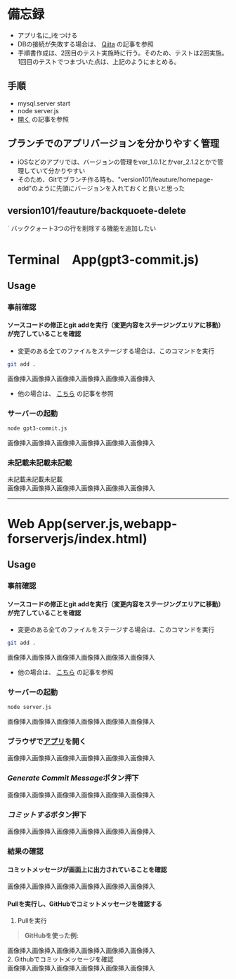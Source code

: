 # 備忘録
- アプリ名に_iをつける
- DBの接続が失敗する場合は、 [Qiita](https://qiita.com/workTimeShorterning/private/1d5cf6338d79812658a7) の記事を参照
- 手順書作成は、2回目のテスト実施時に行う。そのため、テストは2回実施。1回目のテストでつまづいた点は、上記のようにまとめる。
## 手順
- mysql.server start
- node server.js
- [開く](http://localhost:3000/) の記事を参照
## ブランチでのアプリバージョンを分かりやすく管理
- iOSなどのアプリでは、バージョンの管理をver_1.0.1とかver_2.1.2とかで管理していて分かりやすい
- そのため、Gitでブランチ作る時も、"version101/feauture/homepage-add"のように先頭にバージョンを入れておくと良いと思った
## version101/feauture/backquoete-delete
` バッククォート3つの行を削除する機能を追加したい

# Terminal　App(gpt3-commit.js)
## Usage
### 事前確認
#### ソースコードの修正とgit addを実行（変更内容をステージングエリアに移動）が完了していることを確認
- 変更のある全てのファイルをステージする場合は、このコマンドを実行
```zsh
git add .
```
画像挿入画像挿入画像挿入画像挿入画像挿入画像挿入
- 他の場合は、 [こちら](https://google.com) の記事を参照
### サーバーの起動
```zsh
node gpt3-commit.js
```
画像挿入画像挿入画像挿入画像挿入画像挿入画像挿入
### 未記載未記載未記載 
 未記載未記載未記載<br>
 画像挿入画像挿入画像挿入画像挿入画像挿入画像挿入 <br>

---
# Web App(server.js,webapp-forserverjs/index.html)
## Usage
### 事前確認
#### ソースコードの修正とgit addを実行（変更内容をステージングエリアに移動）が完了していることを確認
- 変更のある全てのファイルをステージする場合は、このコマンドを実行
```zsh
git add .
```
画像挿入画像挿入画像挿入画像挿入画像挿入画像挿入
- 他の場合は、 [こちら](https://google.com) の記事を参照
### サーバーの起動
```zsh
node server.js
```
画像挿入画像挿入画像挿入画像挿入画像挿入画像挿入
### ブラウザで[アプリ](http://localhost:3000)を開く<br>
 画像挿入画像挿入画像挿入画像挿入画像挿入画像挿入<br>
### ***Generate Commit Message***ボタン押下 <br>
 画像挿入画像挿入画像挿入画像挿入画像挿入画像挿入
### ***コミットする***ボタン押下 <br>
 画像挿入画像挿入画像挿入画像挿入画像挿入画像挿入
### 結果の確認
#### コミットメッセージが画面上に出力されていることを確認
 画像挿入画像挿入画像挿入画像挿入画像挿入画像挿入
#### Pullを実行し、GitHubでコミットメッセージを確認する
1. Pullを実行
> **GitHubを使った例:** <br>
> 
 画像挿入画像挿入画像挿入画像挿入画像挿入画像挿入 <br>
2. Githubでコミットメッセージを確認<br>
 画像挿入画像挿入画像挿入画像挿入画像挿入画像挿入<br>
